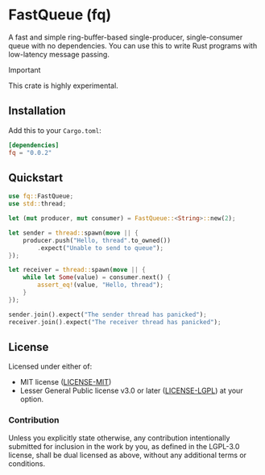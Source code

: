 # FastQueue (fq)
A fast and simple ring-buffer-based single-producer, single-consumer queue with no dependencies. You can use this to write Rust programs with low-latency message passing.

> [!IMPORTANT]
> This crate is highly experimental.

## Installation
Add this to your `Cargo.toml`:
```TOML
[dependencies]
fq = "0.0.2"
```

## Quickstart
```rust
use fq::FastQueue;
use std::thread;

let (mut producer, mut consumer) = FastQueue::<String>::new(2);

let sender = thread::spawn(move || {
    producer.push("Hello, thread".to_owned())
        .expect("Unable to send to queue");
});

let receiver = thread::spawn(move || {
    while let Some(value) = consumer.next() {
        assert_eq!(value, "Hello, thread");
    }
});

sender.join().expect("The sender thread has panicked");
receiver.join().expect("The receiver thread has panicked");
```

## License

Licensed under either of:
 * MIT license ([LICENSE-MIT](LICENSE-MIT))
 * Lesser General Public license v3.0 or later ([LICENSE-LGPL](LICENSE-LGPL))
at your option.

### Contribution

Unless you explicitly state otherwise, any contribution intentionally submitted
for inclusion in the work by you, as defined in the LGPL-3.0 license, shall be dual licensed as above, without any
additional terms or conditions.
